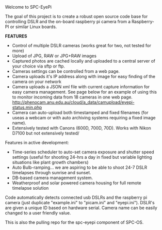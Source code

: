 Welcome to SPC-EyePi

The goal of this project is to create a robust open source code base for controlling DSLR and the on-board raspberry pi camera from a Raspberry-PI or similar Linux boards.

**FEATURES**
 * Control of multiple DSLR cameras (works great for two, not tested for more)
 * Upload of JPG, RAW or JPG+RAW images
 * Captured photos are cached locally and  uploaded to a central server of your choice via sftp or ftp. 
 * Cameras settings can be controlled from a web page. 
 * Camera uploads it's IP address along with image for easy finding of the camera on your network
 * Camera uploads a JSON xml file with current capture information for easy camera management. See page below for an example of using this to monitor incoming data from 18 cameras in one web page. http://phenocam.anu.edu.au/cloud/a_data/camupload/eyepi-status.min.php
 * Camera can auto-upload both timestamped and fixed filenames (for useas a webcam or with auto archiving systems requiring a fixed image name).
 * Extensively tested with Canons (600D, 700D, 70D). Works with Nikon D7100 but not extensively tested/

Features in active  development: 
 * Time-series scheduler  to auto-set camera exposure and shutter speed settings (useful for shooting 24-hrs a day in fixed but variable lighting situations like plant growth chambers)
 * Auto Bulb-ramping... we are aspiring to be able to shoot 24-7 DSLR timelapses through sunrise and sunset.
 * DB-based camera management system.
 * Weatherproof and solar powered camera housing  for full remote timelapse solution 


Code automatically detects connected usb DSLRs and the raspberry pi camera (just duplicate "example.ini" to "picam.ini" and "eyepi.ini"). DSLR's are given a unique ID based on hardware serial. Camera name can be easily changed to a user friendly value.

This is also the pulling repo for the spc-eyepi component of SPC-OS.
